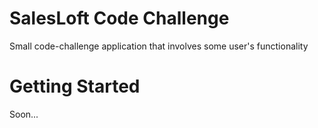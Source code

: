 # SalesLoft Code Challenge

Small code-challenge application that involves some user's functionality

# Getting Started

Soon...

